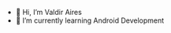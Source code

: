 - 👋 Hi, I’m Valdir Aires
- 🌱 I’m currently learning Android Development

<!---
valdirpn/valdirpn is a ✨ special ✨ repository because its `README.md` (this file) appears on your GitHub profile.
You can click the Preview link to take a look at your changes.
--->
